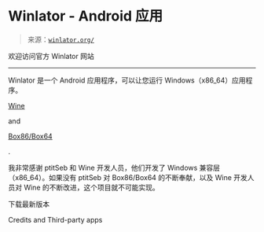 <!--yml

category: 未分类

date: 2024-05-27 15:00:43

-->

# Winlator - Android 应用

> 来源：[`winlator.org/`](https://winlator.org/)

欢迎访问官方 Winlator 网站

* * *

Winlator 是一个 Android 应用程序，可以让您运行 Windows（x86_64）应用程序。

[Wine](https://www.winehq.org)

and

[Box86/Box64](https://github.com/ptitSeb)

.

我非常感谢 ptitSeb 和 Wine 开发人员，他们开发了 Windows 兼容层（x86_64）。如果没有 ptitSeb 对 Box86/Box64 的不断奉献，以及 Wine 开发人员对 Wine 的不断改进，这个项目就不可能实现。

下载最新版本

Credits and Third-party apps

